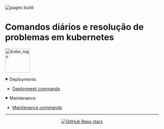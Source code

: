 ![pages build](https://github.com/paulofponcino/k8s-daily-commands-and-troubleshoot/actions/workflows/pages-build-deployment.yml/badge.svg?branch=main)

# Comandos diários e resolução de problemas em kubernetes

<p align="left"><img src="https://www.vectorlogo.zone/logos/kubernetes/kubernetes-icon.svg" width="80" alt="kube_logo"></p>

<details open>
<summary>Deployments</summary>

- [Deployment commands](deployments/README.md#deployment-commands)

</details>

<details open>
<summary>Maintenance</summary>

- [Maintenance commands](maintenance/README.md#maintenance-commands)

</details>

---

<p align="center"><a href="https://github.com/paulofponciano/k8s-daily-commands-and-troubleshoot"><img alt="GitHub Repo stars" src="https://img.shields.io/github/stars/paulofponciano/k8s-daily-commands-and-troubleshoot?label=k8s-daily-commands-and-troubleshoot&style=social"></a></p>